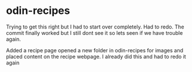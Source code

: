 # odin-recipes
Trying to get this right but I had to start over completely.
Had to redo. The commit finally worked but I still dont see it so lets seen if we have trouble again. 

Added a recipe page opened a new folder in odin-recipes for images and placed content on the recipe webpage. I already did this and had to redo it again 